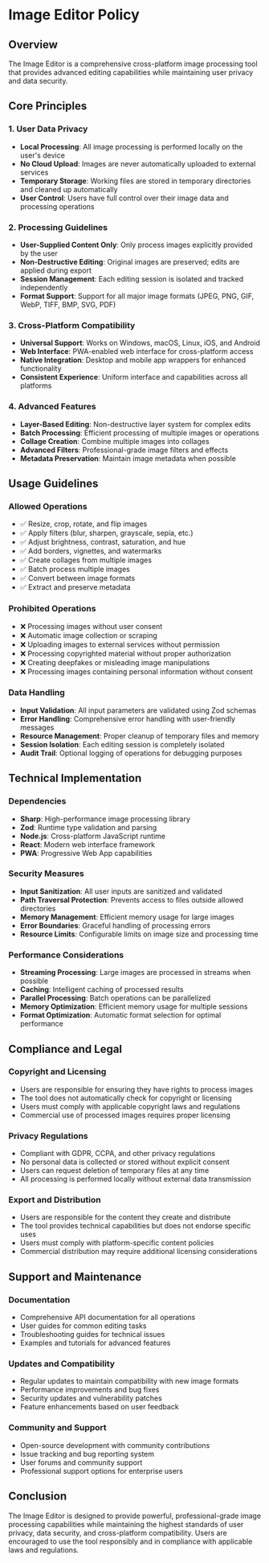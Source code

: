 # Image Editor Policy

## Overview
The Image Editor is a comprehensive cross-platform image processing tool that provides advanced editing capabilities while maintaining user privacy and data security.

## Core Principles

### 1. User Data Privacy
- **Local Processing**: All image processing is performed locally on the user's device
- **No Cloud Upload**: Images are never automatically uploaded to external services
- **Temporary Storage**: Working files are stored in temporary directories and cleaned up automatically
- **User Control**: Users have full control over their image data and processing operations

### 2. Processing Guidelines
- **User-Supplied Content Only**: Only process images explicitly provided by the user
- **Non-Destructive Editing**: Original images are preserved; edits are applied during export
- **Session Management**: Each editing session is isolated and tracked independently
- **Format Support**: Support for all major image formats (JPEG, PNG, GIF, WebP, TIFF, BMP, SVG, PDF)

### 3. Cross-Platform Compatibility
- **Universal Support**: Works on Windows, macOS, Linux, iOS, and Android
- **Web Interface**: PWA-enabled web interface for cross-platform access
- **Native Integration**: Desktop and mobile app wrappers for enhanced functionality
- **Consistent Experience**: Uniform interface and capabilities across all platforms

### 4. Advanced Features
- **Layer-Based Editing**: Non-destructive layer system for complex edits
- **Batch Processing**: Efficient processing of multiple images or operations
- **Collage Creation**: Combine multiple images into collages
- **Advanced Filters**: Professional-grade image filters and effects
- **Metadata Preservation**: Maintain image metadata when possible

## Usage Guidelines

### Allowed Operations
- ✅ Resize, crop, rotate, and flip images
- ✅ Apply filters (blur, sharpen, grayscale, sepia, etc.)
- ✅ Adjust brightness, contrast, saturation, and hue
- ✅ Add borders, vignettes, and watermarks
- ✅ Create collages from multiple images
- ✅ Batch process multiple images
- ✅ Convert between image formats
- ✅ Extract and preserve metadata

### Prohibited Operations
- ❌ Processing images without user consent
- ❌ Automatic image collection or scraping
- ❌ Uploading images to external services without permission
- ❌ Processing copyrighted material without proper authorization
- ❌ Creating deepfakes or misleading image manipulations
- ❌ Processing images containing personal information without consent

### Data Handling
- **Input Validation**: All input parameters are validated using Zod schemas
- **Error Handling**: Comprehensive error handling with user-friendly messages
- **Resource Management**: Proper cleanup of temporary files and memory
- **Session Isolation**: Each editing session is completely isolated
- **Audit Trail**: Optional logging of operations for debugging purposes

## Technical Implementation

### Dependencies
- **Sharp**: High-performance image processing library
- **Zod**: Runtime type validation and parsing
- **Node.js**: Cross-platform JavaScript runtime
- **React**: Modern web interface framework
- **PWA**: Progressive Web App capabilities

### Security Measures
- **Input Sanitization**: All user inputs are sanitized and validated
- **Path Traversal Protection**: Prevents access to files outside allowed directories
- **Memory Management**: Efficient memory usage for large images
- **Error Boundaries**: Graceful handling of processing errors
- **Resource Limits**: Configurable limits on image size and processing time

### Performance Considerations
- **Streaming Processing**: Large images are processed in streams when possible
- **Caching**: Intelligent caching of processed results
- **Parallel Processing**: Batch operations can be parallelized
- **Memory Optimization**: Efficient memory usage for multiple sessions
- **Format Optimization**: Automatic format selection for optimal performance

## Compliance and Legal

### Copyright and Licensing
- Users are responsible for ensuring they have rights to process images
- The tool does not automatically check for copyright or licensing
- Users must comply with applicable copyright laws and regulations
- Commercial use of processed images requires proper licensing

### Privacy Regulations
- Compliant with GDPR, CCPA, and other privacy regulations
- No personal data is collected or stored without explicit consent
- Users can request deletion of temporary files at any time
- All processing is performed locally without external data transmission

### Export and Distribution
- Users are responsible for the content they create and distribute
- The tool provides technical capabilities but does not endorse specific uses
- Users must comply with platform-specific content policies
- Commercial distribution may require additional licensing considerations

## Support and Maintenance

### Documentation
- Comprehensive API documentation for all operations
- User guides for common editing tasks
- Troubleshooting guides for technical issues
- Examples and tutorials for advanced features

### Updates and Compatibility
- Regular updates to maintain compatibility with new image formats
- Performance improvements and bug fixes
- Security updates and vulnerability patches
- Feature enhancements based on user feedback

### Community and Support
- Open-source development with community contributions
- Issue tracking and bug reporting system
- User forums and community support
- Professional support options for enterprise users

## Conclusion

The Image Editor is designed to provide powerful, professional-grade image processing capabilities while maintaining the highest standards of user privacy, data security, and cross-platform compatibility. Users are encouraged to use the tool responsibly and in compliance with applicable laws and regulations.
